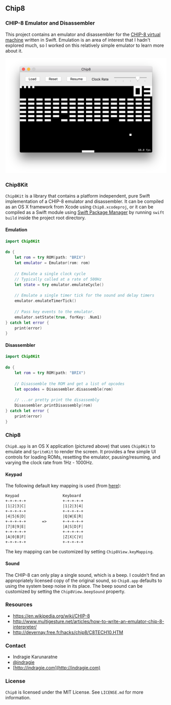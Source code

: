 ## Chip8
### CHIP-8 Emulator and Disassembler

This project contains an emulator and disassembler for the [CHIP-8 virtual machine](https://en.wikipedia.org/wiki/CHIP-8) written in Swift. Emulation is an area of interest that I hadn't explored much, so I worked on this relatively simple emulator to learn more about it.

![Chip8 Emulator](screenshot.png)

### Chip8Kit

`Chip8Kit` is a library that contains a platform independent, pure Swift implementation of a CHIP-8 emulator and disassembler. It can be compiled as an OS X framework from Xcode using `Chip8.xcodeproj`, or it can be compiled as a Swift module using [Swift Package Manager](https://github.com/apple/swift-package-manager) by running `swift build` inside the project root directory.

#### Emulation

```swift
import Chip8Kit

do {
	let rom = try ROM(path: "BRIX")
	let emulator = Emulator(rom: rom)
	
	// Emulate a single clock cycle
	// Typically called at a rate of 500Hz
	let state = try emulator.emulateCycle()
	
	// Emulate a single timer tick for the sound and delay timers
	emulator.emulateTimerTick()
	
	// Pass key events to the emulator.
	emulator.setState(true, forKey: .Num1)
} catch let error {	
	print(error)
}
```

#### Disassembler

```swift
import Chip8Kit

do {
	let rom = try ROM(path: "BRIX")
	
	// Disassemble the ROM and get a list of opcodes
	let opcodes = Disassembler.disassemble(rom)
	
	// ...or pretty print the disassembly
	Disassembler.printDisassembly(rom)
} catch let error {	
	print(error)
}
```

### Chip8

`Chip8.app` is an OS X application (pictured above) that uses `Chip8Kit` to emulate and `SpriteKit` to render the screen. It provides a few simple UI controls for loading ROMs, resetting the emulator, pausing/resuming, and varying the clock rate from 1Hz - 1000Hz.

#### Keypad

The following default key mapping is used (from [here](http://www.multigesture.net/articles/how-to-write-an-emulator-chip-8-interpreter/)):

```
Keypad                   Keyboard
+-+-+-+-+                +-+-+-+-+
|1|2|3|C|                |1|2|3|4|
+-+-+-+-+                +-+-+-+-+
|4|5|6|D|                |Q|W|E|R|
+-+-+-+-+       =>       +-+-+-+-+
|7|8|9|E|                |A|S|D|F|
+-+-+-+-+                +-+-+-+-+
|A|0|B|F|                |Z|X|C|V|
+-+-+-+-+                +-+-+-+-+
```

The key mapping can be customized by setting `Chip8View.keyMapping`.

#### Sound

The CHIP-8 can only play a single sound, which is a beep. I couldn't find an appropriately licensed copy of the original sound, so `Chip8.app` defaults to using the system beep noise in its place. The beep sound can be customized by setting the `Chip8View.beepSound` property.

### Resources

* https://en.wikipedia.org/wiki/CHIP-8
* http://www.multigesture.net/articles/how-to-write-an-emulator-chip-8-interpreter/
* http://devernay.free.fr/hacks/chip8/C8TECH10.HTM


### Contact

* Indragie Karunaratne
* [@indragie](http://twitter.com/indragie)
* [http://indragie.com](http://indragie.com)

### License

`Chip8` is licensed under the MIT License. See `LICENSE.md` for more information.